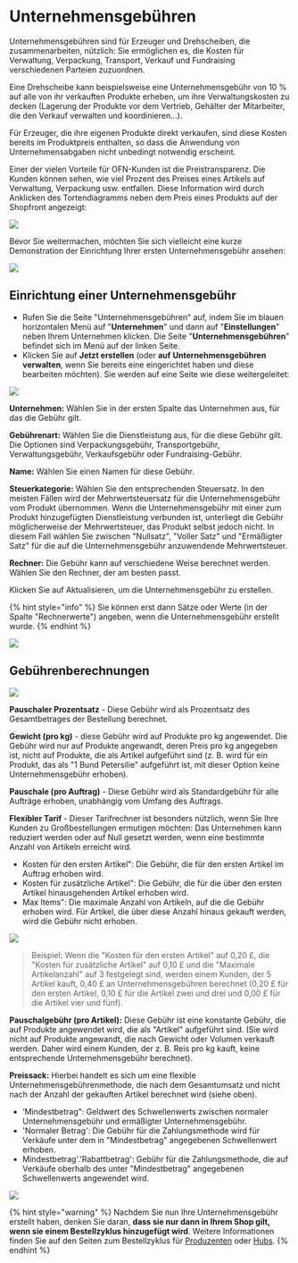 # Unternehmensgebühren

Unternehmensgebühren sind für Erzeuger und Drehscheiben, die zusammenarbeiten, nützlich: Sie ermöglichen es, die Kosten für Verwaltung, Verpackung, Transport, Verkauf und Fundraising verschiedenen Parteien zuzuordnen.

Eine Drehscheibe kann beispielsweise eine Unternehmensgebühr von 10 % auf alle von ihr verkauften Produkte erheben, um ihre Verwaltungskosten zu decken (Lagerung der Produkte vor dem Vertrieb, Gehälter der Mitarbeiter, die den Verkauf verwalten und koordinieren...).

Für Erzeuger, die ihre eigenen Produkte direkt verkaufen, sind diese Kosten bereits im Produktpreis enthalten, so dass die Anwendung von Unternehmensabgaben nicht unbedingt notwendig erscheint.

Einer der vielen Vorteile für OFN-Kunden ist die Preistransparenz. Die Kunden können sehen, wie viel Prozent des Preises eines Artikels auf Verwaltung, Verpackung usw. entfallen. Diese Information wird durch Anklicken des Tortendiagramms neben dem Preis eines Produkts auf der Shopfront angezeigt:

![](../../.gitbook/assets/enterprisefee.jpg)

Bevor Sie weitermachen, möchten Sie sich vielleicht eine kurze Demonstration der Einrichtung Ihrer ersten Unternehmensgebühr ansehen:

![](../../.gitbook/assets/enterprisefeefirst.gif)

## Einrichtung einer Unternehmensgebühr

* Rufen Sie die Seite "Unternehmensgebühren" auf, indem Sie im blauen horizontalen Menü auf "**Unternehmen**" und dann auf "**Einstellungen**" neben Ihrem Unternehmen klicken. Die Seite "**Unternehmensgebühren**" befindet sich im Menü auf der linken Seite.
* Klicken Sie auf **Jetzt erstellen** (oder **auf** **Unternehmensgebühren verwalten**, wenn Sie bereits eine eingerichtet haben und diese bearbeiten möchten). Sie werden auf eine Seite wie diese weitergeleitet:

![](../../.gitbook/assets/enterprisefeecreate.jpg)

**Unternehmen:** Wählen Sie in der ersten Spalte das Unternehmen aus, für das die Gebühr gilt.

**Gebührenart:** Wählen Sie die Dienstleistung aus, für die diese Gebühr gilt. Die Optionen sind Verpackungsgebühr, Transportgebühr, Verwaltungsgebühr, Verkaufsgebühr oder Fundraising-Gebühr.

**Name:** Wählen Sie einen Namen für diese Gebühr.

**Steuerkategorie:** Wählen Sie den entsprechenden Steuersatz. In den meisten Fällen wird der Mehrwertsteuersatz für die Unternehmensgebühr vom Produkt übernommen. Wenn die Unternehmensgebühr mit einer zum Produkt hinzugefügten Dienstleistung verbunden ist, unterliegt die Gebühr möglicherweise der Mehrwertsteuer, das Produkt selbst jedoch nicht. In diesem Fall wählen Sie zwischen "Nullsatz", "Voller Satz" und "Ermäßigter Satz" für die auf die Unternehmensgebühr anzuwendende Mehrwertsteuer.

**Rechner:** Die Gebühr kann auf verschiedene Weise berechnet werden. Wählen Sie den Rechner, der am besten passt.

Klicken Sie auf Aktualisieren, um die Unternehmensgebühr zu erstellen.

{% hint style="info" %}
Sie können erst dann Sätze oder Werte (in der Spalte "Rechnerwerte") angeben, wenn die Unternehmensgebühr erstellt wurde.
{% endhint %}

![](../../.gitbook/assets/enterprisefee2.jpg)

## Gebührenberechnungen

![](../../.gitbook/assets/enterprisefee3.jpg)

**Pauschaler Prozentsatz** - Diese Gebühr wird als Prozentsatz des Gesamtbetrages der Bestellung berechnet.

**Gewicht (pro kg)** - diese Gebühr wird auf Produkte pro kg angewendet. Die Gebühr wird nur auf Produkte angewandt, deren Preis pro kg angegeben ist, nicht auf Produkte, die als Artikel aufgeführt sind (z. B. wird für ein Produkt, das als "1 Bund Petersilie" aufgeführt ist, mit dieser Option keine Unternehmensgebühr erhoben).

**Pauschale (pro Auftrag)** - Diese Gebühr wird als Standardgebühr für alle Aufträge erhoben, unabhängig vom Umfang des Auftrags.

**Flexibler Tarif** - Dieser Tarifrechner ist besonders nützlich, wenn Sie Ihre Kunden zu Großbestellungen ermutigen möchten: Das Unternehmen kann reduziert werden oder auf Null gesetzt werden, wenn eine bestimmte Anzahl von Artikeln erreicht wird.

* Kosten für den ersten Artikel": Die Gebühr, die für den ersten Artikel im Auftrag erhoben wird.
* Kosten für zusätzliche Artikel": Die Gebühr, die für die über den ersten Artikel hinausgehenden Artikel erhoben wird.
* Max Items": Die maximale Anzahl von Artikeln, auf die die Gebühr erhoben wird. Für Artikel, die über diese Anzahl hinaus gekauft werden, wird die Gebühr nicht erhoben.

![](../../.gitbook/assets/enterprisefeeflex.jpg)

> Beispiel: Wenn die "Kosten für den ersten Artikel" auf 0,20 £, die "Kosten für zusätzliche Artikel" auf 0,10 £ und die "Maximale Artikelanzahl" auf 3 festgelegt sind, werden einem Kunden, der 5 Artikel kauft, 0,40 £ an Unternehmensgebühren berechnet (0,20 £ für den ersten Artikel, 0,10 £ für die Artikel zwei und drei und 0,00 £ für die Artikel vier und fünf).

**Pauschalgebühr (pro Artikel):** Diese Gebühr ist eine konstante Gebühr, die auf Produkte angewendet wird, die als "Artikel" aufgeführt sind. (Sie wird nicht auf Produkte angewandt, die nach Gewicht oder Volumen verkauft werden. Daher wird einem Kunden, der z. B. Reis pro kg kauft, keine entsprechende Unternehmensgebühr berechnet).

**Preissack:** Hierbei handelt es sich um eine flexible Unternehmensgebührenmethode, die nach dem Gesamtumsatz und nicht nach der Anzahl der gekauften Artikel berechnet wird (siehe oben).

* ‘Mindestbetrag": Geldwert des Schwellenwerts zwischen normaler Unternehmensgebühr und ermäßigter Unternehmensgebühr.
* 'Normaler Betrag': Die Gebühr für die Zahlungsmethode wird für Verkäufe unter dem in "Mindestbetrag" angegebenen Schwellenwert erhoben.
* Mindestbetrag'.'Rabattbetrag': Gebühr für die Zahlungsmethode, die auf Verkäufe oberhalb des unter "Mindestbetrag" angegebenen Schwellenwerts angewendet wird.

![](../../.gitbook/assets/enterprisefeepc.jpg)

{% hint style="warning" %}
Nachdem Sie nun Ihre Unternehmensgebühr erstellt haben, denken Sie daran, **dass sie nur dann in Ihrem Shop gilt, wenn sie einem Bestellzyklus hinzugefügt wird**. Weitere Informationen finden Sie auf den Seiten zum Bestellzyklus für [Produzenten](order-cycle/order-cycles-for-producers.md) oder [Hubs](order-cycle/order-cycles-for-hubs.md).
{% endhint %}
